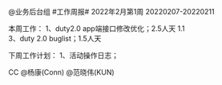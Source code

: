 @业务后台组 #工作周报#
2022年2月第1周 20220207-20220211

本周工作：
1、duty2.0 app端接口修改优化；2.5人天
1.1\
3、duty 2.0 buglist；1.5人天

下周工作计划：
1、活动操作日志；

CC @杨康(Conn) @范晓伟(KUN)